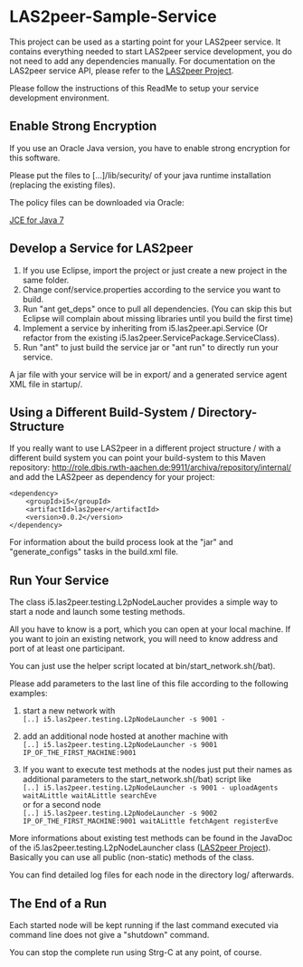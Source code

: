 LAS2peer-Sample-Service
=======================

This project can be used as a starting point for your LAS2peer service. It contains everything needed to start LAS2peer service development,
you do not need to add any dependencies manually.
For documentation on the LAS2peer service API, please refer to the [LAS2peer Project](https://github.com/rwth-acis/las2peer/).

Please follow the instructions of this ReadMe to setup your service development environment.


Enable Strong Encryption
-----------------------

If you use an Oracle Java version, you have to enable strong encryption for this software.

Please put the files to [...]/lib/security/ of your java runtime installation (replacing the existing files).

The policy files can be downloaded via Oracle:

[JCE for Java 7](http://www.oracle.com/technetwork/java/javase/downloads/jce-7-download-432124.html "JCE-7")


Develop a Service for LAS2peer
-------------------------------------

1. If you use Eclipse, import the project or just create a new project in the same folder.
2. Change conf/service.properties according to the service you want to build.
3. Run "ant get_deps" once to pull all dependencies. (You can skip this but Eclipse will complain about missing libraries until you build the first time)
4. Implement a service by inheriting from i5.las2peer.api.Service (Or refactor from the existing i5.las2peer.ServicePackage.ServiceClass).
5. Run "ant" to just build the service jar or "ant run" to directly run your service.

A jar file with your service will be in export/ and a generated service agent XML file in startup/.


Using a Different Build-System / Directory-Structure
-------------------------------------------------

If you really want to use LAS2peer in a different project structure / with a different build system you can point your build-system to this
Maven repository: http://role.dbis.rwth-aachen.de:9911/archiva/repository/internal/ and add the LAS2peer as dependency for your project:

```
<dependency>
    <groupId>i5</groupId>
    <artifactId>las2peer</artifactId>
    <version>0.0.2</version>
</dependency>
```

For information about the build process look at the "jar" and "generate_configs" tasks in the build.xml file.


Run Your Service
----------------------------------------

The class i5.las2peer.testing.L2pNodeLaucher provides a simple way to start a node and launch some testing methods.

All you have to know is a port, which you can open at your local machine.
If you want to join an existing network, you will need to know address and port of at least one participant.

You can just use the helper script located at bin/start_network.sh(/bat).

Please add parameters to the last line of this file according to the following examples:  

1. start a new network with  
```[..] i5.las2peer.testing.L2pNodeLauncher -s 9001 -```

2. add an additional node hosted at another machine with  
```[..] i5.las2peer.testing.L2pNodeLauncher -s 9001 IP_OF_THE_FIRST_MACHINE:9001```

3. If you want to execute test methods at the nodes just put their names as additional parameters to the start_network.sh(/bat) script like  
```[..] i5.las2peer.testing.L2pNodeLauncher -s 9001 - uploadAgents waitALittle waitALittle searchEve```  
or for a second node  
```[..] i5.las2peer.testing.L2pNodeLauncher -s 9002 IP_OF_THE_FIRST_MACHINE:9001 waitALittle fetchAgent registerEve```

More informations about existing test methods can be found in the JavaDoc of the i5.las2peer.testing.L2pNodeLauncher class ([LAS2peer Project](https://github.com/rwth-acis/las2peer/)).
Basically you can use all public (non-static) methods of the class.

You can find detailed log files for each node in the directory log/ afterwards.


The End of a Run
----------------

Each started node will be kept running if the last command executed via command line does not give a "shutdown" command.

You can stop the complete run using Strg-C at any point, of course.

